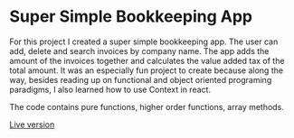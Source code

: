 # Super Simple Bookkeeping App

For this project I created a super simple bookkeeping app. The user can add, delete and search invoices by company name. The app adds the amount of the invoices together and calculates the value added tax of the total amount. It was an especially fun project to create because along the way, besides reading up on functional and object oriented programing paradigms, I also learned how to use Context in react.

The code contains pure functions, higher order functions, array methods.

[Live version](https://bookkeepingappmod4.surge.sh/)
